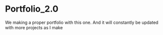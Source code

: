 # Portfolio_2.0
We making a proper portfolio with this one. And it will constantly be updated with more projects as I make
